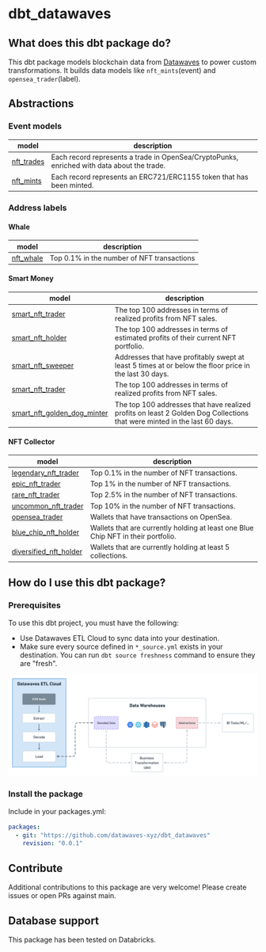 # dbt_datawaves


## What does this dbt package do?


This dbt package models blockchain data from [Datawaves](https://datawaves.xyz/) to power custom transformations. It builds data models like `nft_mints`(event) and `opensea_trader`(label).


## Abstractions

### Event models

| **model**                                                                                                 | **description**                                                                 |
|-----------------------------------------------------------------------------------------------------------|---------------------------------------------------------------------------------|
| [nft_trades](https://github.com/datawaves-xyz/dbt_ethereum/blob/master/models/nft/nft_trades.sql) | Each record represents a trade in OpenSea/CryptoPunks, enriched with data about the trade. |
| [nft_mints](https://github.com/datawaves-xyz/dbt_ethereum/blob/master/models/nft/nft_mints.sql) | Each record represents an ERC721/ERC1155 token that has been minted. |


### Address labels


#### Whale

| **model** | **description**  |
|-----------|------------------|
| [nft_whale](https://github.com/datawaves-xyz/dbt_ethereum/blob/master/models/labels/whale/nft_whale.sql) | Top 0.1% in the number of NFT transactions|

#### Smart Money

| **model** | **description**  |
|-----------|------------------|
| [smart_nft_trader](https://github.com/datawaves-xyz/dbt_ethereum/blob/master/models/labels/smart_money/smart_nft_trader.sql) | The top 100 addresses in terms of realized profits from NFT sales. |
| [smart_nft_holder](https://github.com/datawaves-xyz/dbt_ethereum/blob/master/models/labels/smart_money/smart_nft_holder.sql) | The top 100 addresses in terms of estimated profits of their current NFT portfolio. |
| [smart_nft_sweeper](https://github.com/datawaves-xyz/dbt_ethereum/blob/master/models/labels/smart_money/smart_nft_sweeper.sql) | Addresses that have profitably swept at least 5 times at or below the floor price in the last 30 days. |
| [smart_nft_trader](https://github.com/datawaves-xyz/dbt_ethereum/blob/master/models/labels/smart_money/smart_nft_trader.sql) | The top 100 addresses in terms of realized profits from NFT sales. |
| [smart_nft_golden_dog_minter](https://github.com/datawaves-xyz/dbt_ethereum/blob/master/models/labels/smart_money/smart_nft_golden_dog_minter.sql)| The top 100 addresses that have realized profits on least 2 Golden Dog Collections that were minted in the last 60 days. | 

#### NFT Collector 

| **model** | **description**  |
|-----------|------------------|
| [legendary_nft_trader](https://github.com/datawaves-xyz/dbt_ethereum/blob/master/models/labels/nft_collector/legendary_nft_trader.sql) | Top 0.1% in the number of NFT transactions. |
| [epic_nft_trader](https://github.com/datawaves-xyz/dbt_ethereum/blob/master/models/labels/nft_collector/epic_nft_trader.sql) | Top 1% in the number of NFT transactions. |
| [rare_nft_trader](https://github.com/datawaves-xyz/dbt_ethereum/blob/master/models/labels/nft_collector/rare_nft_trader.sql) | Top 2.5% in the number of NFT transactions. |
| [uncommon_nft_trader](https://github.com/datawaves-xyz/dbt_ethereum/blob/master/models/labels/nft_collector/uncommon_nft_trader.sql) | Top 10% in the number of NFT transactions. |
| [opensea_trader](https://github.com/datawaves-xyz/dbt_ethereum/blob/master/models/labels/nft_collector/opensea_trader.sql) | Wallets that have transactions on OpenSea. |
| [blue_chip_nft_holder](https://github.com/datawaves-xyz/dbt_ethereum/blob/master/models/labels/nft_collector/blue_chip_nft_holder.sql) | Wallets that are currently holding at least one Blue Chip NFT in their portfolio. |
| [diversified_nft_holder](https://github.com/datawaves-xyz/dbt_ethereum/blob/master/models/labels/nft_collector/diversified_nft_holder.sql) | Wallets that are currently holding at least 5 collections. |


## How do I use this dbt package?

### Prerequisites

To use this dbt project, you must have the following:

* Use Datawaves ETL Cloud to sync data into your destination.
* Make sure every source defined in `*_source.yml` exists in your destination. You can run `dbt source freshness` command to ensure they are "fresh".

![](./assets/dbt_datawaves_architecture.png)


### Install the package

Include in your packages.yml:


```yml
packages:
  - git: "https://github.com/datawaves-xyz/dbt_datawaves"
    revision: "0.0.1"
```


## Contribute

Additional contributions to this package are very welcome! Please create issues or open PRs against main.


## Database support


This package has been tested on Databricks.

